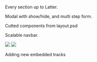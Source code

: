 Every section up to Latter.

Modal with show/hide, and multi step form.

Cutted components from layout.psd

Scalable navbar.

<img src="https://i.imgur.com/PRZkx1M.png"/>
<img src="https://i.imgur.com/rD8j1oM.png"/>


Adding new embedded tracks
